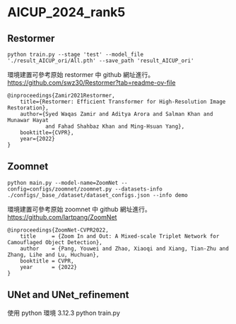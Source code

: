 # AICUP_2024_rank5


## Restormer

```
python train.py --stage 'test' --model_file './result_AICUP_ori/All.pth' --save_path 'result_AICUP_ori'
```

環境建置可參考原始 restormer 中 github 網址進行。
https://github.com/swz30/Restormer?tab=readme-ov-file

```
@inproceedings{Zamir2021Restormer,
    title={Restormer: Efficient Transformer for High-Resolution Image Restoration}, 
    author={Syed Waqas Zamir and Aditya Arora and Salman Khan and Munawar Hayat 
            and Fahad Shahbaz Khan and Ming-Hsuan Yang},
    booktitle={CVPR},
    year={2022}
}
```

## Zoomnet 
```
python main.py --model-name=ZoomNet --config=configs/zoomnet/zoomnet.py --datasets-info ./configs/_base_/dataset/dataset_configs.json --info demo
```
環境建置可參考原始 zoomnet 中 github 網址進行。
https://github.com/lartpang/ZoomNet

```
@inproceedings{ZoomNet-CVPR2022,
	title     = {Zoom In and Out: A Mixed-scale Triplet Network for Camouflaged Object Detection},
	author    = {Pang, Youwei and Zhao, Xiaoqi and Xiang, Tian-Zhu and Zhang, Lihe and Lu, Huchuan},
	booktitle = CVPR,
	year      = {2022}
}
```

## UNet and UNet_refinement
使用 python 環境 3.12.3
python train.py
